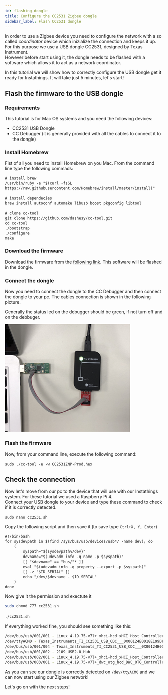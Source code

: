 ```yaml
---
id: flashing-dongle
title: Configure the CC2531 Zigbee dongle
sidebar_label: Flash CC2531 dongle
---
```

In order to use a Zigbee device you need to configure the network with a so called *coordinator* device which inizialize the connection and keeps it up. For this purpose we use a USB dongle CC2531, designed by Texas Instrument. <br> However before start using it, the dongle needs to be flashed with a software which allows it to act as a network coordinator. 

In this tutorial we will show how to correctly configure the USB dongle get it ready for Instathings. It will take just 5 minutes, let's start!

## Flash the firmware to the USB dongle

### Requirements
This tutorial is for Mac OS systems and you need the following devices:
* CC2531 USB Dongle
* CC Debugger (it is generally provided with all the cables to connect it to the dongle)

### Install Homebrew

Fist of all you need to install Homebrew on you Mac. From the command line type the following commads:

```
# install brew
/usr/bin/ruby -e "$(curl -fsSL https://raw.githubusercontent.com/Homebrew/install/master/install)"

# install dependecies
brew install autoconf automake libusb boost pkgconfig libtool

# clone cc-tool
git clone https://github.com/dashesy/cc-tool.git
cd cc-tool
./bootstrap
./configure
make
```

### Download the firmware

Download the firmware from the [following link](https://github.com/Koenkk/Z-Stack-firmware/raw/master/coordinator/Z-Stack_Home_1.2/bin/default/CC2531_DEFAULT_20190608.zip). This software will be flashed in the dongle. 

### Connect the dongle 
Now you need to connect the dongle to the CC Debugger and then connect the dongle to your pc. The cables connection is shown in the following picture.

Generally the status led on the debugger should be green, if not turn off and on the debbuger. 

<img src="assets/flashing-dongle/CCDebugger.JPG" width="400"/>
 
### Flash the firmware
Now, from your command line, execute the following command:

`sudo ./cc-tool -e -w CC2531ZNP-Prod.hex`

## Check the connection
Now let's move from our pc to the device that will use with our Instathings system. For these tutorial we used a Raspberry Pi 4. <br > Connect your USB dongle to your device and type these command to check if it is correctly detected.

`sudo nano cc2531.sh`

Copy the following script and then save it (to save type `Ctrl+X, Y, Enter`)

```
#!/bin/bash
for sysdevpath in $(find /sys/bus/usb/devices/usb*/ -name dev); do
    (
        syspath="${sysdevpath%/dev}"
        devname="$(udevadm info -q name -p $syspath)"
        [[ "$devname" == "bus/"* ]]
        eval "$(udevadm info -q property --export -p $syspath)"
        [[ -z "$ID_SERIAL" ]]
        echo "/dev/$devname - $ID_SERIAL"
    )
done
```
Now give it the permission and exectute it

```bash
sudo chmod 777 cc2531.sh 

./cc2531.sh
```
If everything worked fine, you should see something like this:

```bash
/dev/bus/usb/001/001 - Linux_4.19.75-v7l+_xhci-hcd_xHCI_Host_Controller_0000:01:00.0
/dev/ttyACM0 - Texas_Instruments_TI_CC2531_USB_CDC___0X00124B0018E199DF
/dev/bus/usb/001/004 - Texas_Instruments_TI_CC2531_USB_CDC___0X00124B0018E199DF
/dev/bus/usb/001/002 - 2109_USB2.0_Hub
/dev/bus/usb/002/001 - Linux_4.19.75-v7l+_xhci-hcd_xHCI_Host_Controller_0000:01:00.0
/dev/bus/usb/003/001 - Linux_4.19.75-v7l+_dwc_otg_hcd_DWC_OTG_Controller_fe980000.usb
```
As you can see our dongle is correctly detected on `/dev/ttyACM0` and we can now start using our Zigbee network! 

Let's go on with the next steps!
